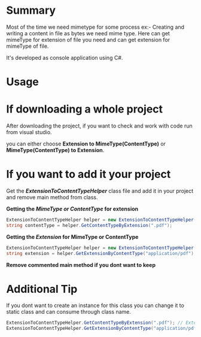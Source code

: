 # Summary

Most of the time we need mimetype for some process ex:- Creating and writing a content in file as bytes we need mime type.
Here can get mimeType for extension of file you need and can get extension for mimeType of file.

It's developed as console application using C#.

# Usage

# If downloading a whole project

After downloading the project, if you want to check and work with code run from visual studio.

you can either choose **Extension to MimeType(ContentType)** or **MimeType(ContentType) to Extension**.

# If you want to add it your project

Get the **_ExtensionToContentTypeHelper_** class file and add it in your project and remove main method from class.

**Getting the _MimeType or ContentType_ for extension**

```c#
ExtensionToContentTypeHelper helper = new ExtensionToContentTypeHelper();
string contentType = helper.GetContentTypeByExtension(".pdf");
```

**Getting the _Extension_ for MimeType or ContentType**

```c#
ExtensionToContentTypeHelper helper = new ExtensionToContentTypeHelper();
string extension = helper.GetExtensionByContentType("application/pdf");
```

**Remove commented main method if you dont want to keep**


# **Additional Tip**
If you dont want to create an instance for this class you can change it to static class and can consume through class name.

```c#
ExtensionToContentTypeHelper.GetContentTypeByExtension(".pdf"); // Extension to Mime Type or ContentType of File
ExtensionToContentTypeHelper.GetExtensionByContentType("application/pdf"); // Mime Type or ContentType to Extension of File
```
